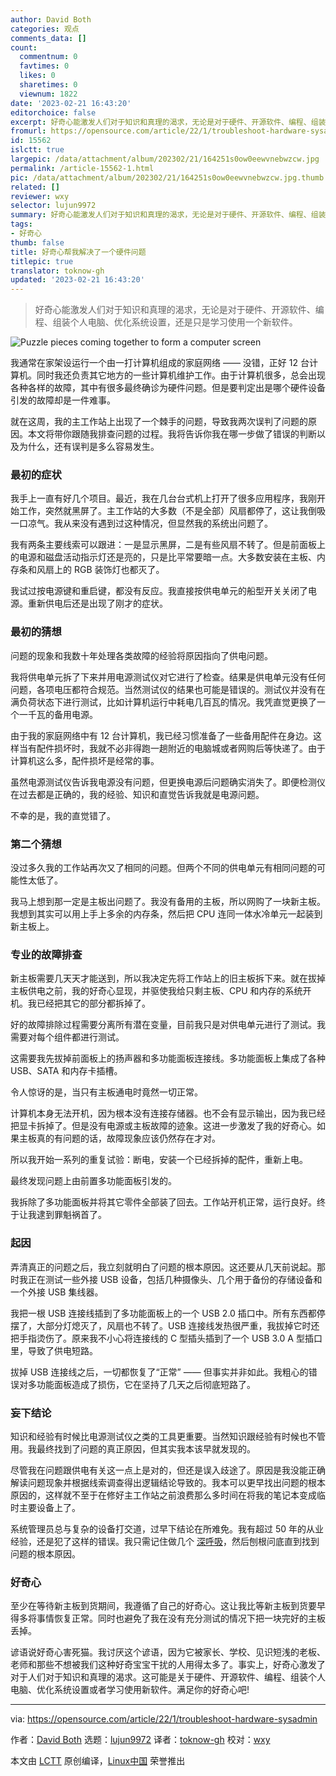 ```yaml
---
author: David Both
categories: 观点
comments_data: []
count:
  commentnum: 0
  favtimes: 0
  likes: 0
  sharetimes: 0
  viewnum: 1822
date: '2023-02-21 16:43:20'
editorchoice: false
excerpt: 好奇心能激发人们对于知识和真理的渴求，无论是对于硬件、开源软件、编程、组装个人电脑、优化系统设置，还是只是学习使用一个新软件。
fromurl: https://opensource.com/article/22/1/troubleshoot-hardware-sysadmin
id: 15562
islctt: true
largepic: /data/attachment/album/202302/21/164251s0ow0eewvnebwzcw.jpg
permalink: /article-15562-1.html
pic: /data/attachment/album/202302/21/164251s0ow0eewvnebwzcw.jpg.thumb.jpg
related: []
reviewer: wxy
selector: lujun9972
summary: 好奇心能激发人们对于知识和真理的渴求，无论是对于硬件、开源软件、编程、组装个人电脑、优化系统设置，还是只是学习使用一个新软件。
tags:
- 好奇心
thumb: false
title: 好奇心帮我解决了一个硬件问题
titlepic: true
translator: toknow-gh
updated: '2023-02-21 16:43:20'
---
```



> 
> 好奇心能激发人们对于知识和真理的渴求，无论是对于硬件、开源软件、编程、组装个人电脑、优化系统设置，还是只是学习使用一个新软件。
> 
> 
> 


![](/data/attachment/album/202302/21/164251s0ow0eewvnebwzcw.jpg "Puzzle pieces coming together to form a computer screen")


我通常在家架设运行一个由一打计算机组成的家庭网络 —— 没错，正好 12 台计算机。同时我还负责其它地方的一些计算机维护工作。由于计算机很多，总会出现各种各样的故障，其中有很多最终确诊为硬件问题。但是要判定出是哪个硬件设备引发的故障却是一件难事。


就在这周，我的主工作站上出现了一个棘手的问题，导致我两次误判了问题的原因。本文将带你跟随我排查问题的过程。我将告诉你我在哪一步做了错误的判断以及为什么，还有误判是多么容易发生。


### 最初的症状


我手上一直有好几个项目。最近，我在几台台式机上打开了很多应用程序，我刚开始工作，突然就黑屏了。主工作站的大多数（不是全部）风扇都停了，这让我倒吸一口凉气。我从来没有遇到过这种情况，但显然我的系统出问题了。


我有两条主要线索可以跟进：一是显示黑屏，二是有些风扇不转了。但是前面板上的电源和磁盘活动指示灯还是亮的，只是比平常要暗一点。大多数安装在主板、内存条和风扇上的 RGB 装饰灯也都灭了。


我试过按电源键和重启键，都没有反应。我直接按供电单元的船型开关关闭了电源。重新供电后还是出现了刚才的症状。


### 最初的猜想


问题的现象和我数十年处理各类故障的经验将原因指向了供电问题。


我将供电单元拆了下来并用电源测试仪对它进行了检查。结果是供电单元没有任何问题，各项电压都符合规范。当然测试仪的结果也可能是错误的。测试仪并没有在满负荷状态下进行测试，比如计算机运行中耗电几百瓦的情况。我凭直觉更换了一个一千瓦的备用电源。


由于我的家庭网络中有 12 台计算机，我已经习惯准备了一些备用配件在身边。这样当有配件损坏时，我就不必非得跑一趟附近的电脑城或者网购后等快递了。由于计算机这么多，配件损坏是经常的事。


虽然电源测试仪告诉我电源没有问题，但更换电源后问题确实消失了。即便检测仪在过去都是正确的，我的经验、知识和直觉告诉我就是电源问题。


不幸的是，我的直觉错了。


### 第二个猜想


没过多久我的工作站再次又了相同的问题。但两个不同的供电单元有相同问题的可能性太低了。


我马上想到那一定是主板出问题了。我没有备用的主板，所以网购了一块新主板。我想到其实可以用上手上多余的内存条，然后把 CPU 连同一体水冷单元一起装到新主板上。


### 专业的故障排查


新主板需要几天天才能送到，所以我决定先将工作站上的旧主板拆下来。就在拔掉主板供电之前，我的好奇心显现，并驱使我给只剩主板、CPU 和内存的系统开机。我已经把其它的部分都拆掉了。


好的故障排除过程需要分离所有潜在变量，目前我只是对供电单元进行了测试。我需要对每个组件都进行测试。


这需要我先拔掉前面板上的扬声器和多功能面板连接线。多功能面板上集成了各种 USB、SATA 和内存卡插槽。


令人惊讶的是，当只有主板通电时竟然一切正常。


计算机本身无法开机，因为根本没有连接存储器。也不会有显示输出，因为我已经把显卡拆掉了。但是没有电源或主板故障的迹象。这进一步激发了我的好奇心。如果主板真的有问题的话，故障现象应该仍然存在才对。


所以我开始一系列的重复试验：断电，安装一个已经拆掉的配件，重新上电。


最终发现问题上由前置多功能面板引发的。


我拆除了多功能面板并将其它零件全部装了回去。工作站开机正常，运行良好。终于让我逮到罪魁祸首了。


### 起因


弄清真正的问题之后，我立刻就明白了问题的根本原因。这还要从几天前说起。那时我正在测试一些外接 USB 设备，包括几种摄像头、几个用于备份的存储设备和一个外接 USB 集线器。


我把一根 USB 连接线插到了多功能面板上的一个 USB 2.0 插口中。所有东西都停摆了，大部分灯熄灭了，风扇也不转了。USB 连接线发热很严重，我拔掉它时还把手指烫伤了。原来我不小心将连接线的 C 型插头插到了一个 USB 3.0 A 型插口里，导致了供电短路。


拔掉 USB 连接线之后，一切都恢复了“正常” —— 但事实并非如此。我粗心的错误对多功能面板造成了损伤，它在坚持了几天之后彻底短路了。


### 妄下结论


知识和经验有时候比电源测试仪之类的工具更重要。当然知识跟经验有时候也不管用。我最终找到了问题的真正原因，但其实我本该早就发现的。


尽管我在问题跟供电有关这一点上是对的，但还是误入歧途了。原因是我没能正确解读问题现象并根据线索调查得出逻辑结论导致的。我本可以更早找出问题的根本原因的，这样就不至于在修好主工作站之前浪费那么多时间在将我的笔记本变成临时主要设备上了。


系统管理员总与复杂的设备打交道，过早下结论在所难免。我有超过 50 年的从业经验，还是犯了这样的错误。我只需记住做几个 [深呼吸](https://opensource.com/article/21/11/linux-yoga)，然后刨根问底直到找到问题的根本原因。


### 好奇心


至少在等待新主板到货期间，我遵循了自己的好奇心。这让我比等新主板到货要早得多将事情恢复正常。同时也避免了我在没有充分测试的情况下把一块完好的主板丢掉。


谚语说好奇心害死猫。我讨厌这个谚语，因为它被家长、学校、见识短浅的老板、老师和那些不想被我们这种好奇宝宝干扰的人用得太多了。事实上，好奇心激发了对于人们对于知识和真理的渴求。这可能是关于硬件、开源软件、编程、组装个人电脑、优化系统设置或者学习使用新软件。满足你的好奇心吧!




---


via: <https://opensource.com/article/22/1/troubleshoot-hardware-sysadmin>


作者：[David Both](https://opensource.com/users/dboth) 选题：[lujun9972](https://github.com/lujun9972) 译者：[toknow-gh](https://github.com/toknow-gh) 校对：[wxy](https://github.com/wxy)


本文由 [LCTT](https://github.com/LCTT/TranslateProject) 原创编译，[Linux中国](https://linux.cn/) 荣誉推出